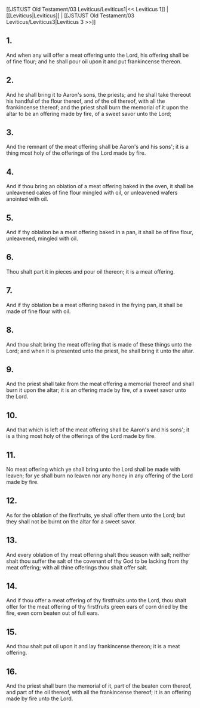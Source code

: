[[JST/JST Old Testament/03 Leviticus/Leviticus1|<< Leviticus 1]] | [[Leviticus|Leviticus]] | [[JST/JST Old Testament/03 Leviticus/Leviticus3|Leviticus 3 >>]]
## 1.
And when any will offer a meat offering unto the Lord, his offering shall be of fine flour; and he shall pour oil upon it and put frankincense thereon.
## 2.
And he shall bring it to Aaron\'s sons, the priests; and he shall take thereout his handful of the flour thereof, and of the oil thereof, with all the frankincense thereof; and the priest shall burn the memorial of it upon the altar to be an offering made by fire, of a sweet savor unto the Lord;
## 3.
And the remnant of the meat offering shall be Aaron\'s and his sons\'; it is a thing most holy of the offerings of the Lord made by fire.
## 4.
And if thou bring an oblation of a meat offering baked in the oven, it shall be unleavened cakes of fine flour mingled with oil, or unleavened wafers anointed with oil.
## 5.
And if thy oblation be a meat offering baked in a pan, it shall be of fine flour, unleavened, mingled with oil.
## 6.
Thou shalt part it in pieces and pour oil thereon; it is a meat offering.
## 7.
And if thy oblation be a meat offering baked in the frying pan, it shall be made of fine flour with oil.
## 8.
And thou shalt bring the meat offering that is made of these things unto the Lord; and when it is presented unto the priest, he shall bring it unto the altar.
## 9.
And the priest shall take from the meat offering a memorial thereof and shall burn it upon the altar; it is an offering made by fire, of a sweet savor unto the Lord.
## 10.
And that which is left of the meat offering shall be Aaron\'s and his sons\'; it is a thing most holy of the offerings of the Lord made by fire.
## 11.
No meat offering which ye shall bring unto the Lord shall be made with leaven; for ye shall burn no leaven nor any honey in any offering of the Lord made by fire.
## 12.
As for the oblation of the firstfruits, ye shall offer them unto the Lord; but they shall not be burnt on the altar for a sweet savor.
## 13.
And every oblation of thy meat offering shalt thou season with salt; neither shalt thou suffer the salt of the covenant of thy God to be lacking from thy meat offering; with all thine offerings thou shalt offer salt.
## 14.
And if thou offer a meat offering of thy firstfruits unto the Lord, thou shalt offer for the meat offering of thy firstfruits green ears of corn dried by the fire, even corn beaten out of full ears.
## 15.
And thou shalt put oil upon it and lay frankincense thereon; it is a meat offering.
## 16.
And the priest shall burn the memorial of it, part of the beaten corn thereof, and part of the oil thereof, with all the frankincense thereof; it is an offering made by fire unto the Lord.

